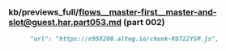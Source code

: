### kb/previews_full/flows__master-first__master-and-slot@guest.har.part053.md (part 002)

```md
      "url": "https://n958200.alteg.io/chunk-KO722YSM.js",
          
```

```
